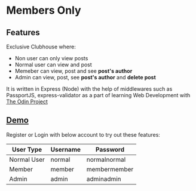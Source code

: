 # Members Only

## Features

Exclusive Clubhouse where:
- Non user can only view posts
- Normal user can view and post
- Memeber can view, post and see **post's author**
- Admin can view, post, see **post's author** and **delete post**


It is written in Express (Node) with the help of middlewares such as PassportJS, express-validator as a part of learning Web Development with [The Odin Project](https://www.theodinproject.com)

## [Demo](#)

Register or Login with below account to try out these features:

User Type | Username | Password
--- | --- | --- 
Normal User | normal | normalnormal
Member | member | membermember
Admin | admin | adminadmin

